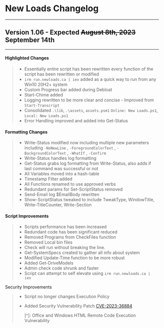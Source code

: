 # New Loads Changelog

------

## Version 1.06 - Expected ~~August 8th, 2023~~ September 14th

------

#### Highlighted Changes

> - Essentially entire script has been rewritten every function of the script has been rewritten or modified
> - `irm run.newloads.ca | iex` added as a quick way to run from any Win10 20H2+ system 
> - Custom Progress bar added during Debloat
> - Start-Chime added
> - Logging rewritten to be more clear and concise - Improved from `Start-Transcript`
> - Consolidated `.\lib`, `.\assets`, `assets.psm1` `Online: New Loads.ps1`, `Local: New Loads.ps1`
> - Error Handling improved and added into Get-Status

#### Formatting Changes

> - Write-Status modified now including multiple new parameters including `-NoNewLine` , `-ForegroundColorText` , `-BackgroundColorText` , `-WhatIf` , `-Confirm` 
> - Write-Status handles log formatting
> - Get-Status grabs log formatting from Write-Status, also adds if last command was successful or not
> - All Variables moved into a hash-table
> - Timestamp Filter added
> - All Functions renamed to use approved verbs
> - Redundant params for Set-ScriptStatus removed
> - Send-Email log $EmailBody rewritten
> - Show-ScriptStatus tweaked to include TweakType, WindowTitle, Write-TitleCounter, Write-Section
>

#### Script Improvements

> - Scripts performance has been increased
> - Redundant code has been significant reduced
> - Removed Programs from CheckFiles function
> - Removed Local bin files
> - Check will run without breaking the line. 
> - Get-SystemSpecs created to gather all info about system
> - Modified Update-Time function to be more robust
> - Added Get-DriveModels
> - Admin check code shrunk and faster
> - Script can attempt to self elevate using `irm run.newloads.ca | iex`
>

Security Improvements

> - Script no longer changes Execution Policy
>
> - Added Security Vulnerability Patch [CVE-2023-36884](https://msrc.microsoft.com/update-guide/vulnerability/CVE-2023-36884)
>
>   [^]: Office and Windows HTML Remote Code Execution Vulnerability
